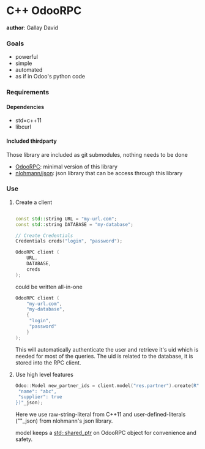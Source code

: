 # C++ OdooRPC

**author**: Gallay David

### Goals

* powerful
* simple
* automated
* as if in Odoo's python code

### Requirements
#### Dependencies
* std=c++11
* libcurl

#### Included thirdparty
Those library are included as git submodules, nothing needs to be done
* [OdooRPC](https://github.com/divad1196/OdooRPC): minimal version of this library
* [nlohmann/json](https://github.com/nlohmann/json/tree/master): json library that can be access through this library

### Use

1. Create a client

   ```c++

   const std::string URL = "my-url.com";
   const std::string DATABASE = "my-database";

   // Create Credentials
   Credentials creds("login", "password");

   OdooRPC client (
       URL,
       DATABASE,
       creds
   );
   ```

   could be written all-in-one

   ```c++
   OdooRPC client (
       "my-url.com",
       "my-database",
       {
       	"login",
       	"password"
       }
   );
   ```

   This will automatically authenticate the user and retrieve it's uid which is needed for most of the queries.
   The uid is related to the database, it is stored into the RPC client.
   
2. Use high level features

   ```c++
   Odoo::Model new_partner_ids = client.model("res.partner").create(R"({
   	"name": "abc",
   	"supplier": true
   })"_json);
   ```

   Here we use raw-string-literal from C++11 and user-defined-literals (""_json) from nlohmann's json library.

   model keeps a [std::shared_ptr](https://fr.cppreference.com/w/cpp/memory/shared_ptr) on OdooRPC object for convenience and safety.
